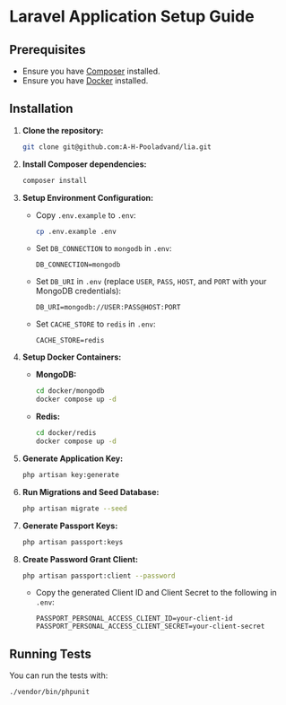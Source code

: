 # Laravel Application Setup Guide

## Prerequisites

- Ensure you have [Composer](https://getcomposer.org/) installed.
- Ensure you have [Docker](https://www.docker.com/get-started) installed.

## Installation

1. **Clone the repository:**

    ```bash
    git clone git@github.com:A-H-Pooladvand/lia.git
    ```

2. **Install Composer dependencies:**

    ```bash
    composer install
    ```

3. **Setup Environment Configuration:**

    - Copy `.env.example` to `.env`:

        ```bash
        cp .env.example .env
        ```

    - Set `DB_CONNECTION` to `mongodb` in `.env`:

        ```env
        DB_CONNECTION=mongodb
        ```

    - Set `DB_URI` in `.env` (replace `USER`, `PASS`, `HOST`, and `PORT` with your MongoDB credentials):

        ```env
        DB_URI=mongodb://USER:PASS@HOST:PORT
        ```

    - Set `CACHE_STORE` to `redis` in `.env`:

        ```env
        CACHE_STORE=redis
        ```

4. **Setup Docker Containers:**

    - **MongoDB:**

        ```bash
        cd docker/mongodb
        docker compose up -d
        ```

    - **Redis:**

        ```bash
        cd docker/redis
        docker compose up -d
        ```

5. **Generate Application Key:**

    ```bash
    php artisan key:generate
    ```

6. **Run Migrations and Seed Database:**

    ```bash
    php artisan migrate --seed
    ```

7. **Generate Passport Keys:**

    ```bash
    php artisan passport:keys
    ```

8. **Create Password Grant Client:**

    ```bash
    php artisan passport:client --password
    ```

    - Copy the generated Client ID and Client Secret to the following in `.env`:

        ```env
        PASSPORT_PERSONAL_ACCESS_CLIENT_ID=your-client-id
        PASSPORT_PERSONAL_ACCESS_CLIENT_SECRET=your-client-secret
        ```

## Running Tests

You can run the tests with:

```bash
./vendor/bin/phpunit
